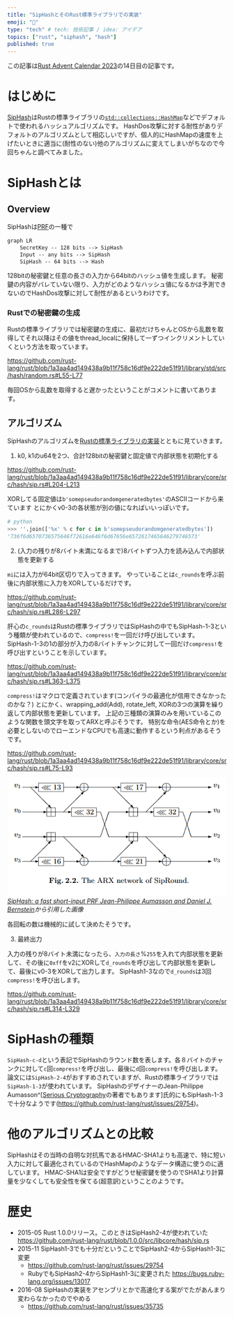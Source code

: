 ```yaml
---
title: "SipHashとそのRust標準ライブラリでの実装"
emoji: "🦀️"
type: "tech" # tech: 技術記事 / idea: アイデア
topics: ["rust", "siphash", "hash"]
published: true
---
```


この記事は[Rust Advent Calendar 2023](https://qiita.com/advent-calendar/2023/rust)の14日目の記事です。

# はじめに

[SipHash](https://web.archive.org/web/20180829083106/http://131002.net/siphash/)はRustの標準ライブラリの[`std::collections::HashMap`](https://doc.rust-lang.org/std/collections/struct.HashMap.html)などでデフォルトで使われるハッシュアルゴリズムです。
HashDos攻撃に対する耐性がありデフォルトのアルゴリズムとして相応しいですが、個人的にHashMapの速度を上げたいときに適当に(耐性のない)他のアルゴリズムに変えてしまいがちなので今回ちゃんと調べてみました。

# SipHashとは

## Overview

SipHashは[PRF](https://en.wikipedia.org/wiki/Pseudorandom_function_family)の一種で

```mermaid
graph LR
    SecretKey -- 128 bits --> SipHash
    Input -- any bits --> SipHash
    SipHash -- 64 bits --> Hash
```

128bitの秘密鍵と任意の長さの入力から64bitのハッシュ値を生成します。
秘密鍵の内容がバレていない限り、入力がどのようなハッシュ値になるかは予測できないのでHashDos攻撃に対して耐性があるというわけです。

### Rustでの秘密鍵の生成

Rustの標準ライブラリでは秘密鍵の生成に、最初だけちゃんとOSから乱数を取得してそれ以降はその値をthread_localに保持して一ずつインクリメントしていくという方法を取っています。

https://github.com/rust-lang/rust/blob/1a3aa4ad149438a9b11f758c16df9e222de51f91/library/std/src/hash/random.rs#L55-L77

毎回OSから乱数を取得すると遅かったということがコメントに書いてあります。

## アルゴリズム

SipHashのアルゴリズムを[Rustの標準ライブラリの実装](https://github.com/rust-lang/rust/blob/1a3aa4ad149438a9b11f758c16df9e222de51f91/library/core/src/hash/sip.rs)とともに見ていきます。

1. k0, k1のu64を2つ、合計128bitの秘密鍵と固定値で内部状態を初期化する

https://github.com/rust-lang/rust/blob/1a3aa4ad149438a9b11f758c16df9e222de51f91/library/core/src/hash/sip.rs#L204-L213

XORしてる固定値は`b'somepseudorandomgeneratedbytes'`のASCIIコードから来ています
とにかくv0-3の各状態が別の値になればいいっぽいです。

```python
# python
>>> ''.join(['%x' % c for c in b'somepseudorandomgeneratedbytes'])
'736f6d6570736575646f72616e646f6d67656e6572617465646279746573'
```

2. (入力の残りが8バイト未満になるまで)8バイトずつ入力を読み込んで内部状態を更新する

`mi`には入力が64bit区切りで入ってきます。
やっていることは`c_rounds`を呼ぶ前後に内部状態に入力をXORしているだけです。

https://github.com/rust-lang/rust/blob/1a3aa4ad149438a9b11f758c16df9e222de51f91/library/core/src/hash/sip.rs#L286-L297

肝心の`c_rounds`はRustの標準ライブラリではSipHashの中でもSipHash-1-3という種類が使われているので、`compress!`を一回だけ呼び出しています。
SipHash-1-3の1の部分が入力の8バイトチャンクに対して一回だけ`compress!`を呼び出すということを示しています。

https://github.com/rust-lang/rust/blob/1a3aa4ad149438a9b11f758c16df9e222de51f91/library/core/src/hash/sip.rs#L363-L375

`compress!`はマクロで定義されています(コンパイラの最適化が信用できなかったのかな？)
とにかく、wrapping_add(Add), rotate_left, XORの3つの演算を繰り返して内部状態を更新しています。
上記の三種類の演算のみを用いているこのような関数を頭文字を取ってARXと呼ぶそうです。
特別な命令(AES命令とか)を必要としないのでローエンドなCPUでも高速に動作するという利点があるそうです。

https://github.com/rust-lang/rust/blob/1a3aa4ad149438a9b11f758c16df9e222de51f91/library/core/src/hash/sip.rs#L75-L93

![ARX Network](/images/arx.png)
*[SipHash: a fast short-input PRF Jean-Philippe Aumasson and Daniel J. Bernstein](https://web.archive.org/web/20180829083109/http://131002.net/siphash/siphash.pdf)から引用した画像*

各回転の数は機械的に試して決めたそうです。

3. 最終出力

入力の残りが8バイト未満になったら、`入力の長さ`%`255`を入れて内部状態を更新して、その後に`0xff`をv2にXORして`d_rounds`を呼び出して内部状態を更新して、最後にv0-3をXORして出力します。
SipHash1-3なので`d_rounds`は3回`compress!`を呼び出します。

https://github.com/rust-lang/rust/blob/1a3aa4ad149438a9b11f758c16df9e222de51f91/library/core/src/hash/sip.rs#L314-L329

# SipHashの種類

`SipHash-c-d`という表記でSipHashのラウンド数を表します。各８バイトのチャンクに対して`c`回`compress!`を呼び出し、最後に`d`回`compress!`を呼び出します。
論文には`SipHash-2-4`がおすすめされていますが、Rustの標準ライブラリでは`SipHash-1-3`が使われています。
SipHashのデザイナーのJean-Philippe Aumasson^[[Serious Cryptography](https://nostarch.com/seriouscrypto)の著者でもあります]氏的にもSipHash-1-3で十分なようです(https://github.com/rust-lang/rust/issues/29754)。

# 他のアルゴリズムとの比較

SipHashはその当時の自明な対抗馬であるHMAC-SHA1よりも高速で、特に短い入力に対して最適化されているのでHashMapのようなデータ構造に使うのに適しています。
HMAC-SHA1は安全ですがどうせ秘密鍵を使うのでSHA1より計算量を少なくしても安全性を保てる(超意訳)ということのようです。

# 歴史

- 2015-05 Rust 1.0.0リリース。このときはSipHash2-4が使われていた https://github.com/rust-lang/rust/blob/1.0.0/src/libcore/hash/sip.rs
- 2015-11 SipHash1-3でも十分だということでSipHash2-4からSipHash1-3に変更
    - https://github.com/rust-lang/rust/issues/29754
    - RubyでもSipHash2-4からSipHash1-3に変更された https://bugs.ruby-lang.org/issues/13017
- 2016-08 SipHashの実装をアセンブリとかで高速化する案がでたがあんまり変わらなかったのでやめる
    - https://github.com/rust-lang/rust/issues/35735